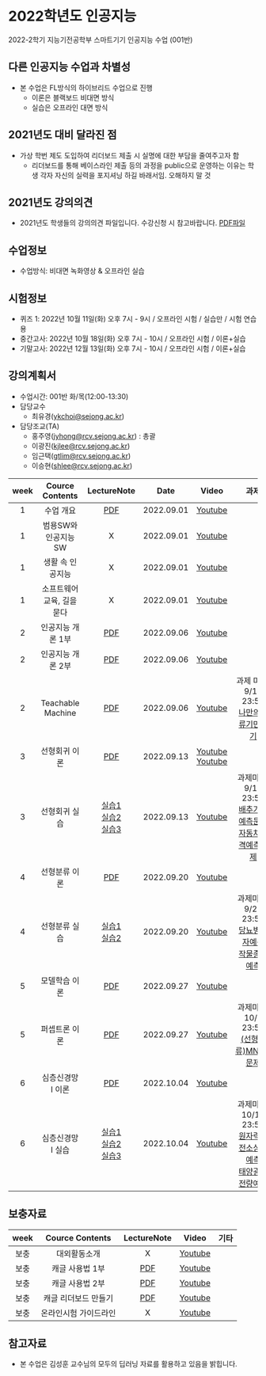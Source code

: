 # 2022학년도 인공지능
2022-2학기 지능기전공학부 스마트기기 인공지능 수업 (001반)

## 다른 인공지능 수업과 차별성
- 본 수업은 FL방식의 하이브리드 수업으로 진행
  - 이론은 블랙보드 비대면 방식
  - 실습은 오프라인 대면 방식

## 2021년도 대비 달라진 점
- 가상 학번 제도 도입하여 리더보드 제출 시 실명에 대한 부담을 줄여주고자 함
  - 리더보드를 통해 베이스라인 제출 등의 과정을 public으로 운영하는 이유는 학생 각자 자신의 실력을 포지셔닝 하길 바래서임. 오해하지 말 것 

## 2021년도 강의의견
- 2021년도 학생들의 강의의견 파일입니다. 수강신청 시 참고바랍니다. [PDF파일](https://github.com/sejongresearch/2021.ArtificialIntelligence/blob/main/(2021)%20%E1%84%80%E1%85%A1%E1%86%BC%E1%84%8B%E1%85%B4%E1%84%8B%E1%85%B4%E1%84%80%E1%85%A7%E1%86%AB%E1%84%86%E1%85%A9%E1%84%8B%E1%85%B3%E1%86%B7.pdf)

## 수업정보
- 수업방식: 비대면 녹화영상 & 오프라인 실습

## 시험정보
- 퀴즈 1: 2022년 10월 11일(화) 오후 7시 - 9시 / 오프라인 시험 / 실습만 / 시험 연습용
- 중간고사: 2022년 10월 18일(화) 오후 7시 - 10시 / 오프라인 시험 / 이론+실습
- 기말고사: 2022년 12월 13일(화) 오후 7시 - 10시 / 오프라인 시험 / 이론+실습

## 강의계획서
- 수업시간: 001반 화/목(12:00-13:30) 
- 담당교수
  - 최유경(ykchoi@sejong.ac.kr)
- 담당조교(TA)
  - 홍주영(jyhong@rcv.sejong.ac.kr) : 총괄
  - 이광진(kjlee@rcv.sejong.ac.kr)
  - 임근택(gtlim@rcv.sejong.ac.kr)
  - 이승현(shlee@rcv.sejong.ac.kr)

| week | Cource Contents | LectureNote | Date |  Video | 과제 |
|:---:|:---:|:---:|:---:|:---:|:---:|
| 1 | 수업 개요 | [PDF](https://github.com/sejongresearch/2022.AI/blob/main/LectureNote/%5B%E1%84%8B%E1%85%B5%E1%86%AB%E1%84%80%E1%85%A9%E1%86%BC%E1%84%8C%E1%85%B5%E1%84%82%E1%85%B3%E1%86%BC%5D%5B1%E1%84%8C%E1%85%AE%E1%84%8E%E1%85%A1%5D%20%E1%84%80%E1%85%AA%E1%84%86%E1%85%A9%E1%86%A8%E1%84%89%E1%85%A9%E1%84%80%E1%85%A2%201%E1%84%87%E1%85%AE%20(2022).pdf) | 2022.09.01 | [Youtube](https://youtu.be/wk-wn0zTJFI) | | 
| 1 | 범용SW와 인공지능SW | X | 2022.09.01 | [Youtube](https://youtu.be/mB_oGp8XaFM) | | 
| 1 | 생활 속 인공지능 | X | 2022.09.01 | [Youtube](https://youtu.be/71qSgfD3T2U) | | 
| 1 | 소프트웨어 교육, 길을 묻다 | X | 2022.09.01 | [Youtube](https://youtu.be/mtHz3BLsbw0) |  |  
| 2 | 인공지능 개론 1부 | [PDF](https://github.com/sejongresearch/2022.AI/blob/main/LectureNote/%5B%E1%84%8B%E1%85%B5%E1%86%AB%E1%84%80%E1%85%A9%E1%86%BC%E1%84%8C%E1%85%B5%E1%84%82%E1%85%B3%E1%86%BC%5D%5B2%E1%84%8C%E1%85%AE%E1%84%8E%E1%85%A1%5D%5B%E1%84%8B%E1%85%B5%E1%84%85%E1%85%A9%E1%86%AB%5D%20%E1%84%8B%E1%85%B5%E1%86%AB%E1%84%80%E1%85%A9%E1%86%BC%E1%84%8C%E1%85%B5%E1%84%82%E1%85%B3%E1%86%BC%20%E1%84%80%E1%85%A2%E1%84%85%E1%85%A9%E1%86%AB%201%E1%84%87%E1%85%AE%20(2022).pdf) | 2022.09.06 | [Youtube](https://youtu.be/fXXvBmpQ0Aw) | | 
| 2 | 인공지능 개론 2부 | [PDF](https://github.com/sejongresearch/2022.AI/blob/main/LectureNote/%5B%E1%84%8B%E1%85%B5%E1%86%AB%E1%84%80%E1%85%A9%E1%86%BC%E1%84%8C%E1%85%B5%E1%84%82%E1%85%B3%E1%86%BC%5D%5B2%E1%84%8C%E1%85%AE%E1%84%8E%E1%85%A1%5D%5B%E1%84%8B%E1%85%B5%E1%84%85%E1%85%A9%E1%86%AB%5D%20%E1%84%8B%E1%85%B5%E1%86%AB%E1%84%80%E1%85%A9%E1%86%BC%E1%84%8C%E1%85%B5%E1%84%82%E1%85%B3%E1%86%BC%20%E1%84%80%E1%85%A2%E1%84%85%E1%85%A9%E1%86%AB%202%E1%84%87%E1%85%AE%20(2022).pdf) | 2022.09.06 | [Youtube](https://youtu.be/x3ynDSfZe5M) | | 
| 2 | Teachable Machine | [PDF](https://github.com/sejongresearch/2022.AI/blob/main/LectureNote/%5B%E1%84%8B%E1%85%B5%E1%86%AB%E1%84%80%E1%85%A9%E1%86%BC%E1%84%8C%E1%85%B5%E1%84%82%E1%85%B3%E1%86%BC%5D%5B2%E1%84%8C%E1%85%AE%E1%84%8E%E1%85%A1%5D%5B%E1%84%89%E1%85%B5%E1%86%AF%E1%84%89%E1%85%B3%E1%86%B8%5D%20%E1%84%82%E1%85%A1%E1%84%86%E1%85%A1%E1%86%AB%E1%84%8B%E1%85%B4%20%E1%84%87%E1%85%AE%E1%86%AB%E1%84%85%E1%85%B2%E1%84%80%E1%85%B5%20%E1%84%86%E1%85%A1%E1%86%AB%E1%84%83%E1%85%B3%E1%86%AF%E1%84%80%E1%85%B5%20(2022).pdf) | 2022.09.06 | [Youtube](https://youtu.be/rc1p8mmFWow) | 과제 마감: 9/19 23:59 <br> [나만의분류기만들기](https://github.com/sejongresearch/2022.AI/blob/main/HW/Project_mini.md) |
| 3 | 선형회귀 이론 | [PDF](https://github.com/sejongresearch/ArtificialIntelligence/blob/main/LectureNote/%5B%E1%84%8B%E1%85%B5%E1%86%AB%E1%84%80%E1%85%A9%E1%86%BC%E1%84%8C%E1%85%B5%E1%84%82%E1%85%B3%E1%86%BC%5D%5B3%E1%84%8C%E1%85%AE%E1%84%8E%E1%85%A1%5D%5B%E1%84%8B%E1%85%B5%E1%84%85%E1%85%A9%E1%86%AB%5D%20%E1%84%89%E1%85%A5%E1%86%AB%E1%84%92%E1%85%A7%E1%86%BC%E1%84%92%E1%85%AC%E1%84%80%E1%85%B1.pdf) | 2022.09.13 | [Youtube](https://youtu.be/j6ALcv08DuE) <br> [Youtube](https://youtu.be/gE6HvP6lQHE) | | 
| 3 | 선형회귀 실습 | [실습1](https://www.kaggle.com/yukyungchoi/2022-ai-w3p1)<br> [실습2](https://www.kaggle.com/yukyungchoi/2022-ai-w3p2)<br> [실습3](https://www.kaggle.com/yukyungchoi/2022-ai-w3p3) | 2022.09.13 | [Youtube](https://youtu.be/-t4pME31keo) | 과제마감: 9/19 23:59 <br> [배추가격예측문제](https://www.kaggle.com/t/d350c89756364a99a66239867012e01a) <br> [자동차가격예측문제](https://www.kaggle.com/t/764bf3c3123444c4bb5886dd4080c727) | 
| 4 | 선형분류 이론 | [PDF](https://github.com/sejongresearch/2022.AI/blob/main/LectureNote/%5B%E1%84%8B%E1%85%B5%E1%86%AB%E1%84%80%E1%85%A9%E1%86%BC%E1%84%8C%E1%85%B5%E1%84%82%E1%85%B3%E1%86%BC%5D%5B4%E1%84%8C%E1%85%AE%E1%84%8E%E1%85%A1%5D%5B%E1%84%8B%E1%85%B5%E1%84%85%E1%85%A9%E1%86%AB%5D%20%E1%84%89%E1%85%A5%E1%86%AB%E1%84%92%E1%85%A7%E1%86%BC%E1%84%87%E1%85%AE%E1%86%AB%E1%84%85%E1%85%B2.pdf) | 2022.09.20 | [Youtube](https://youtu.be/h8kt6q5kx30) | | 
| 4 | 선형분류 실습 | [실습1](https://www.kaggle.com/yukyungchoi/2022-ai-w4p1)<br> [실습2](https://www.kaggle.com/yukyungchoi/2022-ai-w4p2) | 2022.09.20 | [Youtube](https://youtu.be/jpvPseZs3e0) | 과제마감: 9/26 23:59 <br> [당뇨병환자예측](https://www.kaggle.com/t/5d8a1342ab0940cc85a32d90738835c6) <br> [작물종류예측](https://www.kaggle.com/t/1be587e278b549aa9d284e24572ce673) | 
| 5 | 모델학습 이론 | [PDF](https://github.com/sejongresearch/2022.AI/blob/main/LectureNote/%5B%E1%84%8B%E1%85%B5%E1%86%AB%E1%84%80%E1%85%A9%E1%86%BC%E1%84%8C%E1%85%B5%E1%84%82%E1%85%B3%E1%86%BC%5D%5B5%E1%84%8C%E1%85%AE%E1%84%8E%E1%85%A1%5D%5B%E1%84%8B%E1%85%B5%E1%84%85%E1%85%A9%E1%86%AB%5D%20%E1%84%86%E1%85%A9%E1%84%83%E1%85%A6%E1%86%AF%E1%84%92%E1%85%A1%E1%86%A8%E1%84%89%E1%85%B3%E1%86%B8%E1%84%87%E1%85%A1%E1%86%BC%E1%84%87%E1%85%A5%E1%86%B8.pdf)  | 2022.09.27 | [Youtube](https://youtu.be/SJ4qWDMSb50) |  | 
| 5 | 퍼셉트론 이론 | [PDF](https://github.com/sejongresearch/2022.AI/blob/main/LectureNote/%5B%E1%84%8B%E1%85%B5%E1%86%AB%E1%84%80%E1%85%A9%E1%86%BC%E1%84%8C%E1%85%B5%E1%84%82%E1%85%B3%E1%86%BC%5D%5B5%E1%84%8C%E1%85%AE%E1%84%8E%E1%85%A1%5D%5B%E1%84%8B%E1%85%B5%E1%84%85%E1%85%A9%E1%86%AB%5D%20%E1%84%83%E1%85%A1%E1%84%8E%E1%85%B3%E1%86%BC%E1%84%91%E1%85%A5%E1%84%89%E1%85%A6%E1%86%B8%E1%84%90%E1%85%B3%E1%84%85%E1%85%A9%E1%86%AB.pdf) | 2022.09.27 | [Youtube](https://youtu.be/EntSMbkJXKY) | 과제마감: 10/3 23:59 <br> [(선형분류)MNIST문제](https://www.kaggle.com/t/af7769902f0342fabb5561fd8c090730) | 
| 6 | 심층신경망 I 이론 | [PDF](https://github.com/sejongresearch/2022.AI/blob/main/LectureNote/%5B%EC%9D%B8%EA%B3%B5%EC%A7%80%EB%8A%A5%5D%5B6%EC%A3%BC%EC%B0%A8%5D%5B%EC%9D%B4%EB%A1%A0%5D%20%EC%8B%AC%EC%B8%B5%EC%8B%A0%EA%B2%BD%EB%A7%9D%20I.pdf)  | 2022.10.04 | [Youtube](https://youtu.be/SJ4qWDMSb50) |  | 
| 6 | 심층신경망 I 실습 | [실습1](https://colab.research.google.com/drive/1-jra-eezGMj2MuuSHbYiGRA-bl1GsNPD?usp=sharing) <br> [실습2](https://colab.research.google.com/drive/11Q8sIPbN44NDVXSP0NhHN9k7EbCue8uH?usp=sharing) <br> [실습3](https://colab.research.google.com/drive/1fTe2uFD7MPB5jQWuISxDphHWXaLRaCm9?usp=sharing) | 2022.10.04 | [Youtube](https://youtu.be/EntSMbkJXKY) | 과제마감: 10/10 23:59 <br> [원자력발전소상태예측](https://www.kaggle.com/t/a6130107d14941e383b3113c800e123c) <br> [태양광발전량예측](https://www.kaggle.com/t/f1096e906a1e4181b32758131163fd62) | 

## 보충자료
| week | Cource Contents | LectureNote |  Video | 기타 | 
|:---:|:---:|:---:|:---:|:---:|
| 보충 | 대외활동소개 | X | [Youtube](https://youtu.be/q9HoTfKWy88) | | 
| 보충 | 캐글 사용법 1부 | [PDF](https://github.com/sejongresearch/2021.MachineLearning/blob/main/LectureNote/%5B%E1%84%80%E1%85%B5%E1%84%80%E1%85%A8%E1%84%92%E1%85%A1%E1%86%A8%E1%84%89%E1%85%B3%E1%86%B8%5D%5B2%E1%84%8C%E1%85%AE%E1%84%8E%E1%85%A1%5D%20MissingSemester_Kaggle_%E1%84%8B%E1%85%B5%E1%84%85%E1%85%A9%E1%86%AB.pdf)  | [Youtube](https://youtu.be/raEi_cPfoLU) |  | 
| 보충 | 캐글 사용법 2부 | [PDF](https://github.com/sejongresearch/2021.MachineLearning/blob/main/LectureNote/%5B%E1%84%80%E1%85%B5%E1%84%80%E1%85%A8%E1%84%92%E1%85%A1%E1%86%A8%E1%84%89%E1%85%B3%E1%86%B8%5D%5B2%E1%84%8C%E1%85%AE%E1%84%8E%E1%85%A1%5D%20MissingSemester_Kaggle_%E1%84%89%E1%85%B5%E1%86%AF%E1%84%89%E1%85%B3%E1%86%B8.pdf)   | [Youtube](https://youtu.be/4xlaycPT-hQ) | | 
| 보충 | 캐글 리더보드 만들기 |  [PDF](https://github.com/SejongAI-Challenge/2020.AI.Challenge/blob/master/%E1%84%8F%E1%85%A2%E1%84%80%E1%85%B3%E1%86%AF%E1%84%85%E1%85%B5%E1%84%83%E1%85%A5%E1%84%87%E1%85%A9%E1%84%83%E1%85%B3%E1%84%86%E1%85%A1%E1%86%AB%E1%84%83%E1%85%B3%E1%86%AF%E1%84%80%E1%85%B5.pdf)  | [Youtube](https://youtu.be/g1STw4M8MNY) | | 
| 보충 | 온라인시험 가이드라인 | X | [Youtube](https://www.youtube.com/watch?v=XHSnsZbv9g4)| | 


## 참고자료
- 본 수업은 김성훈 교수님의 모두의 딥러닝 자료를 활용하고 있음을 밝힙니다.

